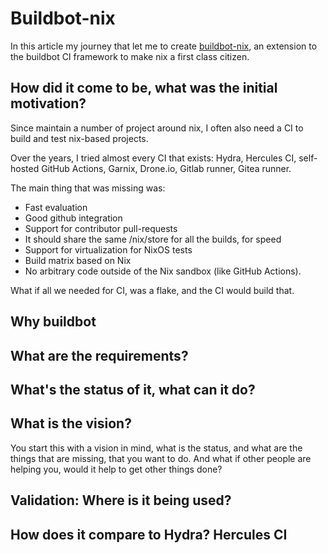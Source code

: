 # Buildbot-nix

In this article my journey that let me to create [buildbot-nix](https://github.com/Mic92/buildbot-nix),
an extension to the buildbot CI framework to make nix a first class citizen.

## How did it come to be, what was the initial motivation?

Since maintain a number of project around nix, I often also need a CI to build and test nix-based projects.

Over the years, I tried almost every CI that exists: Hydra, Hercules CI, self-hosted GitHub Actions, Garnix, Drone.io, Gitlab runner, Gitea runner.

<!--
If you know, I fork everything. All of these projects are doing great things, but they were't exactly hittin spot you know?
-->

The main thing that was missing was:

- Fast evaluation
- Good github integration
- Support for contributor pull-requests
- It should share the same /nix/store for all the builds, for speed
- Support for virtualization for NixOS tests
- Build matrix based on Nix
- No arbitrary code outside of the Nix sandbox (like GitHub Actions).

What if all we needed for CI, was a flake, and the CI would build that.

## Why buildbot

## What are the requirements?

## What's the status of it, what can it do?

## What is the vision?

You start this with a vision in mind, what is the status, and what are the things that are missing, that you want to do. And what if other people are helping you, would it help to get other things done?

## Validation: Where is it being used?

## How does it compare to Hydra? Hercules CI
